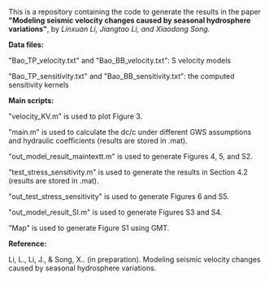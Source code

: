 This is a repository containing the code to generate the results in the paper **"Modeling seismic velocity changes caused by seasonal hydrosphere variations"**, by *Linxuan Li, Jiangtao Li, and Xiaodong Song*.


**Data files:**

"Bao_TP_velocity.txt" and "Bao_BB_velocity.txt": S velocity models

"Bao_TP_sensitivity.txt" and "Bao_BB_sensitivity.txt": the computed sensitivity kernels


**Main scripts:**

"velocity_KV.m" is used to plot Figure 3.

"main.m" is used to calculate the dc/c under different GWS assumptions and hydraulic coefficients (results are stored in .mat).

"out_model_result_maintextt.m" is used to generate Figures 4, 5, and S2.

"test_stress_sensitivity.m" is used to generate the results in Section 4.2 (results are stored in .mat).

"out_test_stress_sensitivity" is used to generate Figures 6 and S5.

"out_model_result_SI.m" is used to generate Figures S3 and S4.

"Map" is used to generate Figure S1 using GMT.


**Reference:**

Li, L., Li, J., & Song, X.. (in preparation). Modeling seismic velocity changes caused by seasonal hydrosphere variations.
